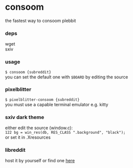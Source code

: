 # consoom
the fastest way to consoom plebbit

### deps
wget  
sxiv

### usage
`$ consoom {subreddit}`  
you can set the default one with `$BOARD` by editing the source

### pixelblitter
`$ pixelblitter-consoom {subreddit}`  
you must use a capable terminal emulator e.g. kitty

### sxiv dark theme
either edit the source (window.c):  
`122 bg = win_res(db, RES_CLASS ".background", "black");`  
or set it in .Xresources

### libreddit
host it by yourself or find one [here](https://github.com/spikecodes/libreddit#instances)
